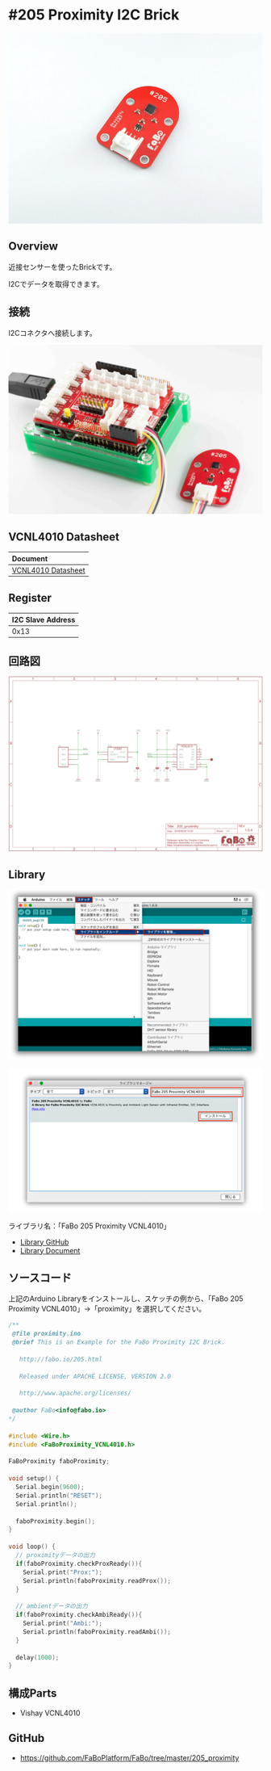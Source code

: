 # #205 Proximity I2C Brick

![](../img/200_i2c/product/205.jpg)
<!--COLORME-->

## Overview
近接センサーを使ったBrickです。

I2Cでデータを取得できます。

## 接続
I2Cコネクタへ接続します。

![](../img/200_i2c/connect/205_new_with_arduino.jpg)


## VCNL4010 Datasheet
| Document |
|:--|
| [VCNL4010 Datasheet](https://www.adafruit.com/images/product-files/466/vcnl4010.pdf) |

## Register
| I2C Slave Address |
|:-- |
| 0x13 |

## 回路図
![](../img/200_i2c/schematic/205_proximity.png)

## Library

![](../img/common/install_lib.png)

![](../img/200_i2c/docs/205_proximity_docs_001.png)

  ライブラリ名：「FaBo 205 Proximity VCNL4010」

- [Library GitHub](https://github.com/FaBoPlatform/FaBoProximity-VCNL4010-Library)
- [Library Document](http://fabo.io/doxygen/FaBoProximity-VCNL4010-Library/)

## ソースコード
上記のArduino Libraryをインストールし、スケッチの例から、「FaBo 205 Proximity VCNL4010」→「proximity」を選択してください。

```c
/**
 @file proximity.ino
 @brief This is an Example for the FaBo Proximity I2C Brick.

   http://fabo.io/205.html

   Released under APACHE LICENSE, VERSION 2.0

   http://www.apache.org/licenses/

 @author FaBo<info@fabo.io>
*/

#include <Wire.h>
#include <FaBoProximity_VCNL4010.h>

FaBoProximity faboProximity;

void setup() {
  Serial.begin(9600);
  Serial.println("RESET");
  Serial.println();

  faboProximity.begin();
}

void loop() {
  // proximityデータの出力
  if(faboProximity.checkProxReady()){
    Serial.print("Prox:");
    Serial.println(faboProximity.readProx());
  }

  // ambientデータの出力
  if(faboProximity.checkAmbiReady()){
    Serial.print("Ambi:");
    Serial.println(faboProximity.readAmbi());
  }

  delay(1000);
}
```

## 構成Parts
- Vishay VCNL4010

## GitHub
- https://github.com/FaBoPlatform/FaBo/tree/master/205_proximity
